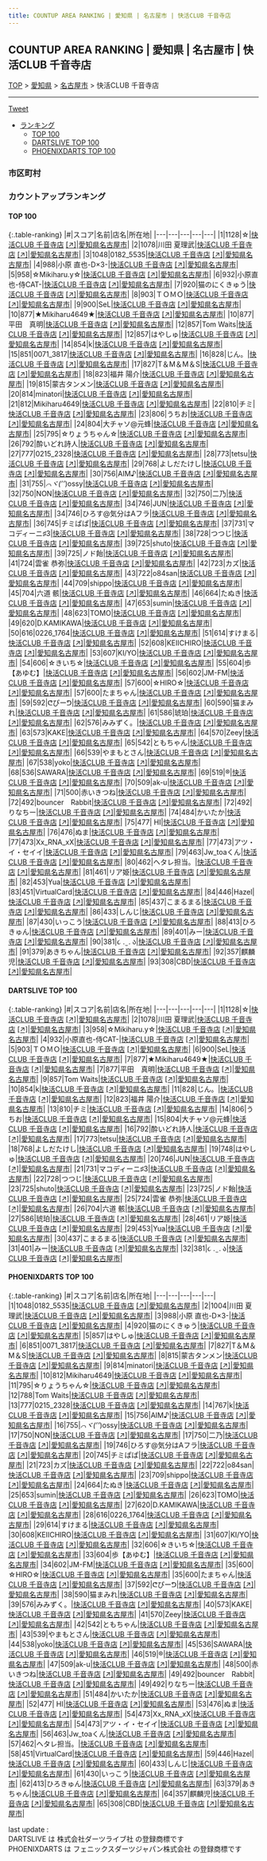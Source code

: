 ```yaml
---
title: COUNTUP AREA RANKING | 愛知県 | 名古屋市 | 快活CLUB 千音寺店
---
```

## COUNTUP AREA RANKING | 愛知県 | 名古屋市 | 快活CLUB 千音寺店

[TOP](/darts/rank/) > [愛知県](/darts/rank/愛知県/) > [名古屋市](/darts/rank/愛知県/名古屋市/) > 快活CLUB 千音寺店

___

<a href="https://twitter.com/share?ref_src=twsrc%5Etfw" data-text="COUNTUP AREA RANKING | 愛知県名古屋市快活CLUB 千音寺店" class="twitter-share-button" data-hashtags="DARTSLIVE,PHOENIXDARTS,darts,ダーツ" data-show-count="false">Tweet</a>

* [ランキング](#カウントアップランキング)
    * [TOP 100](#top-100)
    * [DARTSLIVE TOP 100](#dartslive-top-100)
    * [PHOENIXDARTS TOP 100](#phoenixdarts-top-100)

### 市区町村

<ul>

</ul>

### カウントアップランキング

#### TOP 100



{:.table-ranking}
|#|スコア|名前|店名|所在地|
|---|---|---|---|---|
|1|1128|<span class="rank-name-dl">☆</span>|<a href="/darts/rank/shops/a85e10fd75f3d68a28032249b44395af.html">快活CLUB 千音寺店</a> <a href="https://search.dartslive.com/jp/shop/a85e10fd75f3d68a28032249b44395af">[↗]</a>|<a href="/darts/rank/愛知県/名古屋市">愛知県名古屋市</a>|
|2|1078|<span class="rank-name-dl">川田 夏理武</span>|<a href="/darts/rank/shops/a85e10fd75f3d68a28032249b44395af.html">快活CLUB 千音寺店</a> <a href="https://search.dartslive.com/jp/shop/a85e10fd75f3d68a28032249b44395af">[↗]</a>|<a href="/darts/rank/愛知県/名古屋市">愛知県名古屋市</a>|
|3|1048|<span class="rank-name-pd">0182_5535</span>|<a href="/darts/rank/shops/95231.html">快活CLUB 千音寺店</a> <a href="https://vs.phoenixdarts.com/jp/shop/shopDetailInfo/s_95231?s_seq=95231">[↗]</a>|<a href="/darts/rank/愛知県/名古屋市">愛知県名古屋市</a>|
|4|988|<span class="rank-name-pd">小原 直也-D×3-</span>|<a href="/darts/rank/shops/95231.html">快活CLUB 千音寺店</a> <a href="https://vs.phoenixdarts.com/jp/shop/shopDetailInfo/s_95231?s_seq=95231">[↗]</a>|<a href="/darts/rank/愛知県/名古屋市">愛知県名古屋市</a>|
|5|958|<span class="rank-name-dl">☆Mikiharu.y☆</span>|<a href="/darts/rank/shops/a85e10fd75f3d68a28032249b44395af.html">快活CLUB 千音寺店</a> <a href="https://search.dartslive.com/jp/shop/a85e10fd75f3d68a28032249b44395af">[↗]</a>|<a href="/darts/rank/愛知県/名古屋市">愛知県名古屋市</a>|
|6|932|<span class="rank-name-dl">小原直也-侍CAT-</span>|<a href="/darts/rank/shops/a85e10fd75f3d68a28032249b44395af.html">快活CLUB 千音寺店</a> <a href="https://search.dartslive.com/jp/shop/a85e10fd75f3d68a28032249b44395af">[↗]</a>|<a href="/darts/rank/愛知県/名古屋市">愛知県名古屋市</a>|
|7|920|<span class="rank-name-pd">猫のにくきゅう</span>|<a href="/darts/rank/shops/95231.html">快活CLUB 千音寺店</a> <a href="https://vs.phoenixdarts.com/jp/shop/shopDetailInfo/s_95231?s_seq=95231">[↗]</a>|<a href="/darts/rank/愛知県/名古屋市">愛知県名古屋市</a>|
|8|903|<span class="rank-name-dl">ＴＯＭＯ</span>|<a href="/darts/rank/shops/a85e10fd75f3d68a28032249b44395af.html">快活CLUB 千音寺店</a> <a href="https://search.dartslive.com/jp/shop/a85e10fd75f3d68a28032249b44395af">[↗]</a>|<a href="/darts/rank/愛知県/名古屋市">愛知県名古屋市</a>|
|9|900|<span class="rank-name-dl">SeL</span>|<a href="/darts/rank/shops/a85e10fd75f3d68a28032249b44395af.html">快活CLUB 千音寺店</a> <a href="https://search.dartslive.com/jp/shop/a85e10fd75f3d68a28032249b44395af">[↗]</a>|<a href="/darts/rank/愛知県/名古屋市">愛知県名古屋市</a>|
|10|877|<span class="rank-name-dl">★Mikiharu4649★</span>|<a href="/darts/rank/shops/a85e10fd75f3d68a28032249b44395af.html">快活CLUB 千音寺店</a> <a href="https://search.dartslive.com/jp/shop/a85e10fd75f3d68a28032249b44395af">[↗]</a>|<a href="/darts/rank/愛知県/名古屋市">愛知県名古屋市</a>|
|10|877|<span class="rank-name-dl">平田　真明</span>|<a href="/darts/rank/shops/a85e10fd75f3d68a28032249b44395af.html">快活CLUB 千音寺店</a> <a href="https://search.dartslive.com/jp/shop/a85e10fd75f3d68a28032249b44395af">[↗]</a>|<a href="/darts/rank/愛知県/名古屋市">愛知県名古屋市</a>|
|12|857|<span class="rank-name-dl">Tom Waits</span>|<a href="/darts/rank/shops/a85e10fd75f3d68a28032249b44395af.html">快活CLUB 千音寺店</a> <a href="https://search.dartslive.com/jp/shop/a85e10fd75f3d68a28032249b44395af">[↗]</a>|<a href="/darts/rank/愛知県/名古屋市">愛知県名古屋市</a>|
|12|857|<span class="rank-name-pd">はやしゅ</span>|<a href="/darts/rank/shops/95231.html">快活CLUB 千音寺店</a> <a href="https://vs.phoenixdarts.com/jp/shop/shopDetailInfo/s_95231?s_seq=95231">[↗]</a>|<a href="/darts/rank/愛知県/名古屋市">愛知県名古屋市</a>|
|14|854|<span class="rank-name-dl">k</span>|<a href="/darts/rank/shops/a85e10fd75f3d68a28032249b44395af.html">快活CLUB 千音寺店</a> <a href="https://search.dartslive.com/jp/shop/a85e10fd75f3d68a28032249b44395af">[↗]</a>|<a href="/darts/rank/愛知県/名古屋市">愛知県名古屋市</a>|
|15|851|<span class="rank-name-pd">0071_3817</span>|<a href="/darts/rank/shops/95231.html">快活CLUB 千音寺店</a> <a href="https://vs.phoenixdarts.com/jp/shop/shopDetailInfo/s_95231?s_seq=95231">[↗]</a>|<a href="/darts/rank/愛知県/名古屋市">愛知県名古屋市</a>|
|16|828|<span class="rank-name-dl">じん。</span>|<a href="/darts/rank/shops/a85e10fd75f3d68a28032249b44395af.html">快活CLUB 千音寺店</a> <a href="https://search.dartslive.com/jp/shop/a85e10fd75f3d68a28032249b44395af">[↗]</a>|<a href="/darts/rank/愛知県/名古屋市">愛知県名古屋市</a>|
|17|827|<span class="rank-name-pd">T＆M＆M＆S</span>|<a href="/darts/rank/shops/95231.html">快活CLUB 千音寺店</a> <a href="https://vs.phoenixdarts.com/jp/shop/shopDetailInfo/s_95231?s_seq=95231">[↗]</a>|<a href="/darts/rank/愛知県/名古屋市">愛知県名古屋市</a>|
|18|823|<span class="rank-name-dl">福井 陽介</span>|<a href="/darts/rank/shops/a85e10fd75f3d68a28032249b44395af.html">快活CLUB 千音寺店</a> <a href="https://search.dartslive.com/jp/shop/a85e10fd75f3d68a28032249b44395af">[↗]</a>|<a href="/darts/rank/愛知県/名古屋市">愛知県名古屋市</a>|
|19|815|<span class="rank-name-pd">蒙古タンメン</span>|<a href="/darts/rank/shops/95231.html">快活CLUB 千音寺店</a> <a href="https://vs.phoenixdarts.com/jp/shop/shopDetailInfo/s_95231?s_seq=95231">[↗]</a>|<a href="/darts/rank/愛知県/名古屋市">愛知県名古屋市</a>|
|20|814|<span class="rank-name-pd">minatori</span>|<a href="/darts/rank/shops/95231.html">快活CLUB 千音寺店</a> <a href="https://vs.phoenixdarts.com/jp/shop/shopDetailInfo/s_95231?s_seq=95231">[↗]</a>|<a href="/darts/rank/愛知県/名古屋市">愛知県名古屋市</a>|
|21|812|<span class="rank-name-pd">Mikiharu4649</span>|<a href="/darts/rank/shops/95231.html">快活CLUB 千音寺店</a> <a href="https://vs.phoenixdarts.com/jp/shop/shopDetailInfo/s_95231?s_seq=95231">[↗]</a>|<a href="/darts/rank/愛知県/名古屋市">愛知県名古屋市</a>|
|22|810|<span class="rank-name-dl">チミ</span>|<a href="/darts/rank/shops/a85e10fd75f3d68a28032249b44395af.html">快活CLUB 千音寺店</a> <a href="https://search.dartslive.com/jp/shop/a85e10fd75f3d68a28032249b44395af">[↗]</a>|<a href="/darts/rank/愛知県/名古屋市">愛知県名古屋市</a>|
|23|806|<span class="rank-name-dl">うちお</span>|<a href="/darts/rank/shops/a85e10fd75f3d68a28032249b44395af.html">快活CLUB 千音寺店</a> <a href="https://search.dartslive.com/jp/shop/a85e10fd75f3d68a28032249b44395af">[↗]</a>|<a href="/darts/rank/愛知県/名古屋市">愛知県名古屋市</a>|
|24|804|<span class="rank-name-dl">大チャソ@元蜂</span>|<a href="/darts/rank/shops/a85e10fd75f3d68a28032249b44395af.html">快活CLUB 千音寺店</a> <a href="https://search.dartslive.com/jp/shop/a85e10fd75f3d68a28032249b44395af">[↗]</a>|<a href="/darts/rank/愛知県/名古屋市">愛知県名古屋市</a>|
|25|795|<span class="rank-name-pd">☆りょうちゃん☆</span>|<a href="/darts/rank/shops/95231.html">快活CLUB 千音寺店</a> <a href="https://vs.phoenixdarts.com/jp/shop/shopDetailInfo/s_95231?s_seq=95231">[↗]</a>|<a href="/darts/rank/愛知県/名古屋市">愛知県名古屋市</a>|
|26|792|<span class="rank-name-dl">酔いどれ詩人</span>|<a href="/darts/rank/shops/a85e10fd75f3d68a28032249b44395af.html">快活CLUB 千音寺店</a> <a href="https://search.dartslive.com/jp/shop/a85e10fd75f3d68a28032249b44395af">[↗]</a>|<a href="/darts/rank/愛知県/名古屋市">愛知県名古屋市</a>|
|27|777|<span class="rank-name-pd">0215_2328</span>|<a href="/darts/rank/shops/95231.html">快活CLUB 千音寺店</a> <a href="https://vs.phoenixdarts.com/jp/shop/shopDetailInfo/s_95231?s_seq=95231">[↗]</a>|<a href="/darts/rank/愛知県/名古屋市">愛知県名古屋市</a>|
|28|773|<span class="rank-name-dl">tetsu</span>|<a href="/darts/rank/shops/a85e10fd75f3d68a28032249b44395af.html">快活CLUB 千音寺店</a> <a href="https://search.dartslive.com/jp/shop/a85e10fd75f3d68a28032249b44395af">[↗]</a>|<a href="/darts/rank/愛知県/名古屋市">愛知県名古屋市</a>|
|29|768|<span class="rank-name-dl">よしだたけし</span>|<a href="/darts/rank/shops/a85e10fd75f3d68a28032249b44395af.html">快活CLUB 千音寺店</a> <a href="https://search.dartslive.com/jp/shop/a85e10fd75f3d68a28032249b44395af">[↗]</a>|<a href="/darts/rank/愛知県/名古屋市">愛知県名古屋市</a>|
|30|756|<span class="rank-name-pd">AIM♪</span>|<a href="/darts/rank/shops/95231.html">快活CLUB 千音寺店</a> <a href="https://vs.phoenixdarts.com/jp/shop/shopDetailInfo/s_95231?s_seq=95231">[↗]</a>|<a href="/darts/rank/愛知県/名古屋市">愛知県名古屋市</a>|
|31|755|<span class="rank-name-pd">*⌒ヾ(’’*)ossy</span>|<a href="/darts/rank/shops/95231.html">快活CLUB 千音寺店</a> <a href="https://vs.phoenixdarts.com/jp/shop/shopDetailInfo/s_95231?s_seq=95231">[↗]</a>|<a href="/darts/rank/愛知県/名古屋市">愛知県名古屋市</a>|
|32|750|<span class="rank-name-pd">NON</span>|<a href="/darts/rank/shops/95231.html">快活CLUB 千音寺店</a> <a href="https://vs.phoenixdarts.com/jp/shop/shopDetailInfo/s_95231?s_seq=95231">[↗]</a>|<a href="/darts/rank/愛知県/名古屋市">愛知県名古屋市</a>|
|32|750|<span class="rank-name-pd">二乃</span>|<a href="/darts/rank/shops/95231.html">快活CLUB 千音寺店</a> <a href="https://vs.phoenixdarts.com/jp/shop/shopDetailInfo/s_95231?s_seq=95231">[↗]</a>|<a href="/darts/rank/愛知県/名古屋市">愛知県名古屋市</a>|
|34|746|<span class="rank-name-dl">JUN</span>|<a href="/darts/rank/shops/a85e10fd75f3d68a28032249b44395af.html">快活CLUB 千音寺店</a> <a href="https://search.dartslive.com/jp/shop/a85e10fd75f3d68a28032249b44395af">[↗]</a>|<a href="/darts/rank/愛知県/名古屋市">愛知県名古屋市</a>|
|34|746|<span class="rank-name-pd">ひろす@気分はAフラ</span>|<a href="/darts/rank/shops/95231.html">快活CLUB 千音寺店</a> <a href="https://vs.phoenixdarts.com/jp/shop/shopDetailInfo/s_95231?s_seq=95231">[↗]</a>|<a href="/darts/rank/愛知県/名古屋市">愛知県名古屋市</a>|
|36|745|<span class="rank-name-pd">チミぱぱ</span>|<a href="/darts/rank/shops/95231.html">快活CLUB 千音寺店</a> <a href="https://vs.phoenixdarts.com/jp/shop/shopDetailInfo/s_95231?s_seq=95231">[↗]</a>|<a href="/darts/rank/愛知県/名古屋市">愛知県名古屋市</a>|
|37|731|<span class="rank-name-dl">マコディーニ♯3</span>|<a href="/darts/rank/shops/a85e10fd75f3d68a28032249b44395af.html">快活CLUB 千音寺店</a> <a href="https://search.dartslive.com/jp/shop/a85e10fd75f3d68a28032249b44395af">[↗]</a>|<a href="/darts/rank/愛知県/名古屋市">愛知県名古屋市</a>|
|38|728|<span class="rank-name-dl">つつじ</span>|<a href="/darts/rank/shops/a85e10fd75f3d68a28032249b44395af.html">快活CLUB 千音寺店</a> <a href="https://search.dartslive.com/jp/shop/a85e10fd75f3d68a28032249b44395af">[↗]</a>|<a href="/darts/rank/愛知県/名古屋市">愛知県名古屋市</a>|
|39|725|<span class="rank-name-dl">shuto</span>|<a href="/darts/rank/shops/a85e10fd75f3d68a28032249b44395af.html">快活CLUB 千音寺店</a> <a href="https://search.dartslive.com/jp/shop/a85e10fd75f3d68a28032249b44395af">[↗]</a>|<a href="/darts/rank/愛知県/名古屋市">愛知県名古屋市</a>|
|39|725|<span class="rank-name-dl">ノド飴</span>|<a href="/darts/rank/shops/a85e10fd75f3d68a28032249b44395af.html">快活CLUB 千音寺店</a> <a href="https://search.dartslive.com/jp/shop/a85e10fd75f3d68a28032249b44395af">[↗]</a>|<a href="/darts/rank/愛知県/名古屋市">愛知県名古屋市</a>|
|41|724|<span class="rank-name-dl">雲雀 恭弥</span>|<a href="/darts/rank/shops/a85e10fd75f3d68a28032249b44395af.html">快活CLUB 千音寺店</a> <a href="https://search.dartslive.com/jp/shop/a85e10fd75f3d68a28032249b44395af">[↗]</a>|<a href="/darts/rank/愛知県/名古屋市">愛知県名古屋市</a>|
|42|723|<span class="rank-name-pd">カズ</span>|<a href="/darts/rank/shops/95231.html">快活CLUB 千音寺店</a> <a href="https://vs.phoenixdarts.com/jp/shop/shopDetailInfo/s_95231?s_seq=95231">[↗]</a>|<a href="/darts/rank/愛知県/名古屋市">愛知県名古屋市</a>|
|43|722|<span class="rank-name-pd">o84san</span>|<a href="/darts/rank/shops/95231.html">快活CLUB 千音寺店</a> <a href="https://vs.phoenixdarts.com/jp/shop/shopDetailInfo/s_95231?s_seq=95231">[↗]</a>|<a href="/darts/rank/愛知県/名古屋市">愛知県名古屋市</a>|
|44|709|<span class="rank-name-pd">shippo</span>|<a href="/darts/rank/shops/95231.html">快活CLUB 千音寺店</a> <a href="https://vs.phoenixdarts.com/jp/shop/shopDetailInfo/s_95231?s_seq=95231">[↗]</a>|<a href="/darts/rank/愛知県/名古屋市">愛知県名古屋市</a>|
|45|704|<span class="rank-name-dl">六道 骸</span>|<a href="/darts/rank/shops/a85e10fd75f3d68a28032249b44395af.html">快活CLUB 千音寺店</a> <a href="https://search.dartslive.com/jp/shop/a85e10fd75f3d68a28032249b44395af">[↗]</a>|<a href="/darts/rank/愛知県/名古屋市">愛知県名古屋市</a>|
|46|664|<span class="rank-name-pd">たぬき</span>|<a href="/darts/rank/shops/95231.html">快活CLUB 千音寺店</a> <a href="https://vs.phoenixdarts.com/jp/shop/shopDetailInfo/s_95231?s_seq=95231">[↗]</a>|<a href="/darts/rank/愛知県/名古屋市">愛知県名古屋市</a>|
|47|653|<span class="rank-name-pd">sumin</span>|<a href="/darts/rank/shops/95231.html">快活CLUB 千音寺店</a> <a href="https://vs.phoenixdarts.com/jp/shop/shopDetailInfo/s_95231?s_seq=95231">[↗]</a>|<a href="/darts/rank/愛知県/名古屋市">愛知県名古屋市</a>|
|48|623|<span class="rank-name-pd">TOMO</span>|<a href="/darts/rank/shops/95231.html">快活CLUB 千音寺店</a> <a href="https://vs.phoenixdarts.com/jp/shop/shopDetailInfo/s_95231?s_seq=95231">[↗]</a>|<a href="/darts/rank/愛知県/名古屋市">愛知県名古屋市</a>|
|49|620|<span class="rank-name-pd">D.KAMIKAWA</span>|<a href="/darts/rank/shops/95231.html">快活CLUB 千音寺店</a> <a href="https://vs.phoenixdarts.com/jp/shop/shopDetailInfo/s_95231?s_seq=95231">[↗]</a>|<a href="/darts/rank/愛知県/名古屋市">愛知県名古屋市</a>|
|50|616|<span class="rank-name-pd">0226_1764</span>|<a href="/darts/rank/shops/95231.html">快活CLUB 千音寺店</a> <a href="https://vs.phoenixdarts.com/jp/shop/shopDetailInfo/s_95231?s_seq=95231">[↗]</a>|<a href="/darts/rank/愛知県/名古屋市">愛知県名古屋市</a>|
|51|614|<span class="rank-name-pd">すけまる</span>|<a href="/darts/rank/shops/95231.html">快活CLUB 千音寺店</a> <a href="https://vs.phoenixdarts.com/jp/shop/shopDetailInfo/s_95231?s_seq=95231">[↗]</a>|<a href="/darts/rank/愛知県/名古屋市">愛知県名古屋市</a>|
|52|608|<span class="rank-name-pd">KEIICHIRO</span>|<a href="/darts/rank/shops/95231.html">快活CLUB 千音寺店</a> <a href="https://vs.phoenixdarts.com/jp/shop/shopDetailInfo/s_95231?s_seq=95231">[↗]</a>|<a href="/darts/rank/愛知県/名古屋市">愛知県名古屋市</a>|
|53|607|<span class="rank-name-pd">KI/YO</span>|<a href="/darts/rank/shops/95231.html">快活CLUB 千音寺店</a> <a href="https://vs.phoenixdarts.com/jp/shop/shopDetailInfo/s_95231?s_seq=95231">[↗]</a>|<a href="/darts/rank/愛知県/名古屋市">愛知県名古屋市</a>|
|54|606|<span class="rank-name-pd">☆きいち☆</span>|<a href="/darts/rank/shops/95231.html">快活CLUB 千音寺店</a> <a href="https://vs.phoenixdarts.com/jp/shop/shopDetailInfo/s_95231?s_seq=95231">[↗]</a>|<a href="/darts/rank/愛知県/名古屋市">愛知県名古屋市</a>|
|55|604|<span class="rank-name-pd">歩【あゆむ】</span>|<a href="/darts/rank/shops/95231.html">快活CLUB 千音寺店</a> <a href="https://vs.phoenixdarts.com/jp/shop/shopDetailInfo/s_95231?s_seq=95231">[↗]</a>|<a href="/darts/rank/愛知県/名古屋市">愛知県名古屋市</a>|
|56|602|<span class="rank-name-pd">JM-FM</span>|<a href="/darts/rank/shops/95231.html">快活CLUB 千音寺店</a> <a href="https://vs.phoenixdarts.com/jp/shop/shopDetailInfo/s_95231?s_seq=95231">[↗]</a>|<a href="/darts/rank/愛知県/名古屋市">愛知県名古屋市</a>|
|57|600|<span class="rank-name-pd">☆HIRO☆</span>|<a href="/darts/rank/shops/95231.html">快活CLUB 千音寺店</a> <a href="https://vs.phoenixdarts.com/jp/shop/shopDetailInfo/s_95231?s_seq=95231">[↗]</a>|<a href="/darts/rank/愛知県/名古屋市">愛知県名古屋市</a>|
|57|600|<span class="rank-name-pd">たまちゃん</span>|<a href="/darts/rank/shops/95231.html">快活CLUB 千音寺店</a> <a href="https://vs.phoenixdarts.com/jp/shop/shopDetailInfo/s_95231?s_seq=95231">[↗]</a>|<a href="/darts/rank/愛知県/名古屋市">愛知県名古屋市</a>|
|59|592|<span class="rank-name-pd">ᕦぴーᕤ</span>|<a href="/darts/rank/shops/95231.html">快活CLUB 千音寺店</a> <a href="https://vs.phoenixdarts.com/jp/shop/shopDetailInfo/s_95231?s_seq=95231">[↗]</a>|<a href="/darts/rank/愛知県/名古屋市">愛知県名古屋市</a>|
|60|590|<span class="rank-name-pd">猫まみれ</span>|<a href="/darts/rank/shops/95231.html">快活CLUB 千音寺店</a> <a href="https://vs.phoenixdarts.com/jp/shop/shopDetailInfo/s_95231?s_seq=95231">[↗]</a>|<a href="/darts/rank/愛知県/名古屋市">愛知県名古屋市</a>|
|61|586|<span class="rank-name-dl">琥珀</span>|<a href="/darts/rank/shops/a85e10fd75f3d68a28032249b44395af.html">快活CLUB 千音寺店</a> <a href="https://search.dartslive.com/jp/shop/a85e10fd75f3d68a28032249b44395af">[↗]</a>|<a href="/darts/rank/愛知県/名古屋市">愛知県名古屋市</a>|
|62|576|<span class="rank-name-pd">みみずく。</span>|<a href="/darts/rank/shops/95231.html">快活CLUB 千音寺店</a> <a href="https://vs.phoenixdarts.com/jp/shop/shopDetailInfo/s_95231?s_seq=95231">[↗]</a>|<a href="/darts/rank/愛知県/名古屋市">愛知県名古屋市</a>|
|63|573|<span class="rank-name-pd">KAKE</span>|<a href="/darts/rank/shops/95231.html">快活CLUB 千音寺店</a> <a href="https://vs.phoenixdarts.com/jp/shop/shopDetailInfo/s_95231?s_seq=95231">[↗]</a>|<a href="/darts/rank/愛知県/名古屋市">愛知県名古屋市</a>|
|64|570|<span class="rank-name-pd">Zeey</span>|<a href="/darts/rank/shops/95231.html">快活CLUB 千音寺店</a> <a href="https://vs.phoenixdarts.com/jp/shop/shopDetailInfo/s_95231?s_seq=95231">[↗]</a>|<a href="/darts/rank/愛知県/名古屋市">愛知県名古屋市</a>|
|65|542|<span class="rank-name-pd">ともちゃん</span>|<a href="/darts/rank/shops/95231.html">快活CLUB 千音寺店</a> <a href="https://vs.phoenixdarts.com/jp/shop/shopDetailInfo/s_95231?s_seq=95231">[↗]</a>|<a href="/darts/rank/愛知県/名古屋市">愛知県名古屋市</a>|
|66|539|<span class="rank-name-pd">やまもとさん</span>|<a href="/darts/rank/shops/95231.html">快活CLUB 千音寺店</a> <a href="https://vs.phoenixdarts.com/jp/shop/shopDetailInfo/s_95231?s_seq=95231">[↗]</a>|<a href="/darts/rank/愛知県/名古屋市">愛知県名古屋市</a>|
|67|538|<span class="rank-name-pd">yoko</span>|<a href="/darts/rank/shops/95231.html">快活CLUB 千音寺店</a> <a href="https://vs.phoenixdarts.com/jp/shop/shopDetailInfo/s_95231?s_seq=95231">[↗]</a>|<a href="/darts/rank/愛知県/名古屋市">愛知県名古屋市</a>|
|68|536|<span class="rank-name-pd">SAWARA</span>|<a href="/darts/rank/shops/95231.html">快活CLUB 千音寺店</a> <a href="https://vs.phoenixdarts.com/jp/shop/shopDetailInfo/s_95231?s_seq=95231">[↗]</a>|<a href="/darts/rank/愛知県/名古屋市">愛知県名古屋市</a>|
|69|519|<span class="rank-name-pd">®️</span>|<a href="/darts/rank/shops/95231.html">快活CLUB 千音寺店</a> <a href="https://vs.phoenixdarts.com/jp/shop/shopDetailInfo/s_95231?s_seq=95231">[↗]</a>|<a href="/darts/rank/愛知県/名古屋市">愛知県名古屋市</a>|
|70|509|<span class="rank-name-pd">ak-u</span>|<a href="/darts/rank/shops/95231.html">快活CLUB 千音寺店</a> <a href="https://vs.phoenixdarts.com/jp/shop/shopDetailInfo/s_95231?s_seq=95231">[↗]</a>|<a href="/darts/rank/愛知県/名古屋市">愛知県名古屋市</a>|
|71|500|<span class="rank-name-pd">赤いきつね</span>|<a href="/darts/rank/shops/95231.html">快活CLUB 千音寺店</a> <a href="https://vs.phoenixdarts.com/jp/shop/shopDetailInfo/s_95231?s_seq=95231">[↗]</a>|<a href="/darts/rank/愛知県/名古屋市">愛知県名古屋市</a>|
|72|492|<span class="rank-name-pd">bouncer　Rabbit</span>|<a href="/darts/rank/shops/95231.html">快活CLUB 千音寺店</a> <a href="https://vs.phoenixdarts.com/jp/shop/shopDetailInfo/s_95231?s_seq=95231">[↗]</a>|<a href="/darts/rank/愛知県/名古屋市">愛知県名古屋市</a>|
|72|492|<span class="rank-name-pd">りなちー</span>|<a href="/darts/rank/shops/95231.html">快活CLUB 千音寺店</a> <a href="https://vs.phoenixdarts.com/jp/shop/shopDetailInfo/s_95231?s_seq=95231">[↗]</a>|<a href="/darts/rank/愛知県/名古屋市">愛知県名古屋市</a>|
|74|484|<span class="rank-name-pd">かいたか</span>|<a href="/darts/rank/shops/95231.html">快活CLUB 千音寺店</a> <a href="https://vs.phoenixdarts.com/jp/shop/shopDetailInfo/s_95231?s_seq=95231">[↗]</a>|<a href="/darts/rank/愛知県/名古屋市">愛知県名古屋市</a>|
|75|477|<span class="rank-name-pd">  HI</span>|<a href="/darts/rank/shops/95231.html">快活CLUB 千音寺店</a> <a href="https://vs.phoenixdarts.com/jp/shop/shopDetailInfo/s_95231?s_seq=95231">[↗]</a>|<a href="/darts/rank/愛知県/名古屋市">愛知県名古屋市</a>|
|76|476|<span class="rank-name-pd">ぬま</span>|<a href="/darts/rank/shops/95231.html">快活CLUB 千音寺店</a> <a href="https://vs.phoenixdarts.com/jp/shop/shopDetailInfo/s_95231?s_seq=95231">[↗]</a>|<a href="/darts/rank/愛知県/名古屋市">愛知県名古屋市</a>|
|77|473|<span class="rank-name-pd">Xx_RNA_xX</span>|<a href="/darts/rank/shops/95231.html">快活CLUB 千音寺店</a> <a href="https://vs.phoenixdarts.com/jp/shop/shopDetailInfo/s_95231?s_seq=95231">[↗]</a>|<a href="/darts/rank/愛知県/名古屋市">愛知県名古屋市</a>|
|77|473|<span class="rank-name-pd">アツ・イ・セイイ</span>|<a href="/darts/rank/shops/95231.html">快活CLUB 千音寺店</a> <a href="https://vs.phoenixdarts.com/jp/shop/shopDetailInfo/s_95231?s_seq=95231">[↗]</a>|<a href="/darts/rank/愛知県/名古屋市">愛知県名古屋市</a>|
|79|463|<span class="rank-name-pd">Jw_toaくん</span>|<a href="/darts/rank/shops/95231.html">快活CLUB 千音寺店</a> <a href="https://vs.phoenixdarts.com/jp/shop/shopDetailInfo/s_95231?s_seq=95231">[↗]</a>|<a href="/darts/rank/愛知県/名古屋市">愛知県名古屋市</a>|
|80|462|<span class="rank-name-pd">ヘタレ担当。</span>|<a href="/darts/rank/shops/95231.html">快活CLUB 千音寺店</a> <a href="https://vs.phoenixdarts.com/jp/shop/shopDetailInfo/s_95231?s_seq=95231">[↗]</a>|<a href="/darts/rank/愛知県/名古屋市">愛知県名古屋市</a>|
|81|461|<span class="rank-name-dl">リア姫</span>|<a href="/darts/rank/shops/a85e10fd75f3d68a28032249b44395af.html">快活CLUB 千音寺店</a> <a href="https://search.dartslive.com/jp/shop/a85e10fd75f3d68a28032249b44395af">[↗]</a>|<a href="/darts/rank/愛知県/名古屋市">愛知県名古屋市</a>|
|82|453|<span class="rank-name-dl">Yua</span>|<a href="/darts/rank/shops/a85e10fd75f3d68a28032249b44395af.html">快活CLUB 千音寺店</a> <a href="https://search.dartslive.com/jp/shop/a85e10fd75f3d68a28032249b44395af">[↗]</a>|<a href="/darts/rank/愛知県/名古屋市">愛知県名古屋市</a>|
|83|451|<span class="rank-name-pd">VirtualCard</span>|<a href="/darts/rank/shops/95231.html">快活CLUB 千音寺店</a> <a href="https://vs.phoenixdarts.com/jp/shop/shopDetailInfo/s_95231?s_seq=95231">[↗]</a>|<a href="/darts/rank/愛知県/名古屋市">愛知県名古屋市</a>|
|84|446|<span class="rank-name-pd">Hazel</span>|<a href="/darts/rank/shops/95231.html">快活CLUB 千音寺店</a> <a href="https://vs.phoenixdarts.com/jp/shop/shopDetailInfo/s_95231?s_seq=95231">[↗]</a>|<a href="/darts/rank/愛知県/名古屋市">愛知県名古屋市</a>|
|85|437|<span class="rank-name-dl">こまるまる</span>|<a href="/darts/rank/shops/a85e10fd75f3d68a28032249b44395af.html">快活CLUB 千音寺店</a> <a href="https://search.dartslive.com/jp/shop/a85e10fd75f3d68a28032249b44395af">[↗]</a>|<a href="/darts/rank/愛知県/名古屋市">愛知県名古屋市</a>|
|86|433|<span class="rank-name-pd">しんじ</span>|<a href="/darts/rank/shops/95231.html">快活CLUB 千音寺店</a> <a href="https://vs.phoenixdarts.com/jp/shop/shopDetailInfo/s_95231?s_seq=95231">[↗]</a>|<a href="/darts/rank/愛知県/名古屋市">愛知県名古屋市</a>|
|87|430|<span class="rank-name-pd">いっこう</span>|<a href="/darts/rank/shops/95231.html">快活CLUB 千音寺店</a> <a href="https://vs.phoenixdarts.com/jp/shop/shopDetailInfo/s_95231?s_seq=95231">[↗]</a>|<a href="/darts/rank/愛知県/名古屋市">愛知県名古屋市</a>|
|88|413|<span class="rank-name-pd">ひろきゅん</span>|<a href="/darts/rank/shops/95231.html">快活CLUB 千音寺店</a> <a href="https://vs.phoenixdarts.com/jp/shop/shopDetailInfo/s_95231?s_seq=95231">[↗]</a>|<a href="/darts/rank/愛知県/名古屋市">愛知県名古屋市</a>|
|89|401|<span class="rank-name-dl">みー</span>|<a href="/darts/rank/shops/a85e10fd75f3d68a28032249b44395af.html">快活CLUB 千音寺店</a> <a href="https://search.dartslive.com/jp/shop/a85e10fd75f3d68a28032249b44395af">[↗]</a>|<a href="/darts/rank/愛知県/名古屋市">愛知県名古屋市</a>|
|90|381|<span class="rank-name-dl">૮ . ̫ . ა</span>|<a href="/darts/rank/shops/a85e10fd75f3d68a28032249b44395af.html">快活CLUB 千音寺店</a> <a href="https://search.dartslive.com/jp/shop/a85e10fd75f3d68a28032249b44395af">[↗]</a>|<a href="/darts/rank/愛知県/名古屋市">愛知県名古屋市</a>|
|91|379|<span class="rank-name-pd">あきちゃん</span>|<a href="/darts/rank/shops/95231.html">快活CLUB 千音寺店</a> <a href="https://vs.phoenixdarts.com/jp/shop/shopDetailInfo/s_95231?s_seq=95231">[↗]</a>|<a href="/darts/rank/愛知県/名古屋市">愛知県名古屋市</a>|
|92|357|<span class="rank-name-pd">麒麟児</span>|<a href="/darts/rank/shops/95231.html">快活CLUB 千音寺店</a> <a href="https://vs.phoenixdarts.com/jp/shop/shopDetailInfo/s_95231?s_seq=95231">[↗]</a>|<a href="/darts/rank/愛知県/名古屋市">愛知県名古屋市</a>|
|93|308|<span class="rank-name-pd">CBD</span>|<a href="/darts/rank/shops/95231.html">快活CLUB 千音寺店</a> <a href="https://vs.phoenixdarts.com/jp/shop/shopDetailInfo/s_95231?s_seq=95231">[↗]</a>|<a href="/darts/rank/愛知県/名古屋市">愛知県名古屋市</a>|


#### DARTSLIVE TOP 100



{:.table-ranking}
|#|スコア|名前|店名|所在地|
|---|---|---|---|---|
|1|1128|<span class="rank-name-dl">☆</span>|<a href="/darts/rank/shops/a85e10fd75f3d68a28032249b44395af.html">快活CLUB 千音寺店</a> <a href="https://search.dartslive.com/jp/shop/a85e10fd75f3d68a28032249b44395af">[↗]</a>|<a href="/darts/rank/愛知県/名古屋市">愛知県名古屋市</a>|
|2|1078|<span class="rank-name-dl">川田 夏理武</span>|<a href="/darts/rank/shops/a85e10fd75f3d68a28032249b44395af.html">快活CLUB 千音寺店</a> <a href="https://search.dartslive.com/jp/shop/a85e10fd75f3d68a28032249b44395af">[↗]</a>|<a href="/darts/rank/愛知県/名古屋市">愛知県名古屋市</a>|
|3|958|<span class="rank-name-dl">☆Mikiharu.y☆</span>|<a href="/darts/rank/shops/a85e10fd75f3d68a28032249b44395af.html">快活CLUB 千音寺店</a> <a href="https://search.dartslive.com/jp/shop/a85e10fd75f3d68a28032249b44395af">[↗]</a>|<a href="/darts/rank/愛知県/名古屋市">愛知県名古屋市</a>|
|4|932|<span class="rank-name-dl">小原直也-侍CAT-</span>|<a href="/darts/rank/shops/a85e10fd75f3d68a28032249b44395af.html">快活CLUB 千音寺店</a> <a href="https://search.dartslive.com/jp/shop/a85e10fd75f3d68a28032249b44395af">[↗]</a>|<a href="/darts/rank/愛知県/名古屋市">愛知県名古屋市</a>|
|5|903|<span class="rank-name-dl">ＴＯＭＯ</span>|<a href="/darts/rank/shops/a85e10fd75f3d68a28032249b44395af.html">快活CLUB 千音寺店</a> <a href="https://search.dartslive.com/jp/shop/a85e10fd75f3d68a28032249b44395af">[↗]</a>|<a href="/darts/rank/愛知県/名古屋市">愛知県名古屋市</a>|
|6|900|<span class="rank-name-dl">SeL</span>|<a href="/darts/rank/shops/a85e10fd75f3d68a28032249b44395af.html">快活CLUB 千音寺店</a> <a href="https://search.dartslive.com/jp/shop/a85e10fd75f3d68a28032249b44395af">[↗]</a>|<a href="/darts/rank/愛知県/名古屋市">愛知県名古屋市</a>|
|7|877|<span class="rank-name-dl">★Mikiharu4649★</span>|<a href="/darts/rank/shops/a85e10fd75f3d68a28032249b44395af.html">快活CLUB 千音寺店</a> <a href="https://search.dartslive.com/jp/shop/a85e10fd75f3d68a28032249b44395af">[↗]</a>|<a href="/darts/rank/愛知県/名古屋市">愛知県名古屋市</a>|
|7|877|<span class="rank-name-dl">平田　真明</span>|<a href="/darts/rank/shops/a85e10fd75f3d68a28032249b44395af.html">快活CLUB 千音寺店</a> <a href="https://search.dartslive.com/jp/shop/a85e10fd75f3d68a28032249b44395af">[↗]</a>|<a href="/darts/rank/愛知県/名古屋市">愛知県名古屋市</a>|
|9|857|<span class="rank-name-dl">Tom Waits</span>|<a href="/darts/rank/shops/a85e10fd75f3d68a28032249b44395af.html">快活CLUB 千音寺店</a> <a href="https://search.dartslive.com/jp/shop/a85e10fd75f3d68a28032249b44395af">[↗]</a>|<a href="/darts/rank/愛知県/名古屋市">愛知県名古屋市</a>|
|10|854|<span class="rank-name-dl">k</span>|<a href="/darts/rank/shops/a85e10fd75f3d68a28032249b44395af.html">快活CLUB 千音寺店</a> <a href="https://search.dartslive.com/jp/shop/a85e10fd75f3d68a28032249b44395af">[↗]</a>|<a href="/darts/rank/愛知県/名古屋市">愛知県名古屋市</a>|
|11|828|<span class="rank-name-dl">じん。</span>|<a href="/darts/rank/shops/a85e10fd75f3d68a28032249b44395af.html">快活CLUB 千音寺店</a> <a href="https://search.dartslive.com/jp/shop/a85e10fd75f3d68a28032249b44395af">[↗]</a>|<a href="/darts/rank/愛知県/名古屋市">愛知県名古屋市</a>|
|12|823|<span class="rank-name-dl">福井 陽介</span>|<a href="/darts/rank/shops/a85e10fd75f3d68a28032249b44395af.html">快活CLUB 千音寺店</a> <a href="https://search.dartslive.com/jp/shop/a85e10fd75f3d68a28032249b44395af">[↗]</a>|<a href="/darts/rank/愛知県/名古屋市">愛知県名古屋市</a>|
|13|810|<span class="rank-name-dl">チミ</span>|<a href="/darts/rank/shops/a85e10fd75f3d68a28032249b44395af.html">快活CLUB 千音寺店</a> <a href="https://search.dartslive.com/jp/shop/a85e10fd75f3d68a28032249b44395af">[↗]</a>|<a href="/darts/rank/愛知県/名古屋市">愛知県名古屋市</a>|
|14|806|<span class="rank-name-dl">うちお</span>|<a href="/darts/rank/shops/a85e10fd75f3d68a28032249b44395af.html">快活CLUB 千音寺店</a> <a href="https://search.dartslive.com/jp/shop/a85e10fd75f3d68a28032249b44395af">[↗]</a>|<a href="/darts/rank/愛知県/名古屋市">愛知県名古屋市</a>|
|15|804|<span class="rank-name-dl">大チャソ@元蜂</span>|<a href="/darts/rank/shops/a85e10fd75f3d68a28032249b44395af.html">快活CLUB 千音寺店</a> <a href="https://search.dartslive.com/jp/shop/a85e10fd75f3d68a28032249b44395af">[↗]</a>|<a href="/darts/rank/愛知県/名古屋市">愛知県名古屋市</a>|
|16|792|<span class="rank-name-dl">酔いどれ詩人</span>|<a href="/darts/rank/shops/a85e10fd75f3d68a28032249b44395af.html">快活CLUB 千音寺店</a> <a href="https://search.dartslive.com/jp/shop/a85e10fd75f3d68a28032249b44395af">[↗]</a>|<a href="/darts/rank/愛知県/名古屋市">愛知県名古屋市</a>|
|17|773|<span class="rank-name-dl">tetsu</span>|<a href="/darts/rank/shops/a85e10fd75f3d68a28032249b44395af.html">快活CLUB 千音寺店</a> <a href="https://search.dartslive.com/jp/shop/a85e10fd75f3d68a28032249b44395af">[↗]</a>|<a href="/darts/rank/愛知県/名古屋市">愛知県名古屋市</a>|
|18|768|<span class="rank-name-dl">よしだたけし</span>|<a href="/darts/rank/shops/a85e10fd75f3d68a28032249b44395af.html">快活CLUB 千音寺店</a> <a href="https://search.dartslive.com/jp/shop/a85e10fd75f3d68a28032249b44395af">[↗]</a>|<a href="/darts/rank/愛知県/名古屋市">愛知県名古屋市</a>|
|19|748|<span class="rank-name-dl">はやしゅ</span>|<a href="/darts/rank/shops/a85e10fd75f3d68a28032249b44395af.html">快活CLUB 千音寺店</a> <a href="https://search.dartslive.com/jp/shop/a85e10fd75f3d68a28032249b44395af">[↗]</a>|<a href="/darts/rank/愛知県/名古屋市">愛知県名古屋市</a>|
|20|746|<span class="rank-name-dl">JUN</span>|<a href="/darts/rank/shops/a85e10fd75f3d68a28032249b44395af.html">快活CLUB 千音寺店</a> <a href="https://search.dartslive.com/jp/shop/a85e10fd75f3d68a28032249b44395af">[↗]</a>|<a href="/darts/rank/愛知県/名古屋市">愛知県名古屋市</a>|
|21|731|<span class="rank-name-dl">マコディーニ♯3</span>|<a href="/darts/rank/shops/a85e10fd75f3d68a28032249b44395af.html">快活CLUB 千音寺店</a> <a href="https://search.dartslive.com/jp/shop/a85e10fd75f3d68a28032249b44395af">[↗]</a>|<a href="/darts/rank/愛知県/名古屋市">愛知県名古屋市</a>|
|22|728|<span class="rank-name-dl">つつじ</span>|<a href="/darts/rank/shops/a85e10fd75f3d68a28032249b44395af.html">快活CLUB 千音寺店</a> <a href="https://search.dartslive.com/jp/shop/a85e10fd75f3d68a28032249b44395af">[↗]</a>|<a href="/darts/rank/愛知県/名古屋市">愛知県名古屋市</a>|
|23|725|<span class="rank-name-dl">shuto</span>|<a href="/darts/rank/shops/a85e10fd75f3d68a28032249b44395af.html">快活CLUB 千音寺店</a> <a href="https://search.dartslive.com/jp/shop/a85e10fd75f3d68a28032249b44395af">[↗]</a>|<a href="/darts/rank/愛知県/名古屋市">愛知県名古屋市</a>|
|23|725|<span class="rank-name-dl">ノド飴</span>|<a href="/darts/rank/shops/a85e10fd75f3d68a28032249b44395af.html">快活CLUB 千音寺店</a> <a href="https://search.dartslive.com/jp/shop/a85e10fd75f3d68a28032249b44395af">[↗]</a>|<a href="/darts/rank/愛知県/名古屋市">愛知県名古屋市</a>|
|25|724|<span class="rank-name-dl">雲雀 恭弥</span>|<a href="/darts/rank/shops/a85e10fd75f3d68a28032249b44395af.html">快活CLUB 千音寺店</a> <a href="https://search.dartslive.com/jp/shop/a85e10fd75f3d68a28032249b44395af">[↗]</a>|<a href="/darts/rank/愛知県/名古屋市">愛知県名古屋市</a>|
|26|704|<span class="rank-name-dl">六道 骸</span>|<a href="/darts/rank/shops/a85e10fd75f3d68a28032249b44395af.html">快活CLUB 千音寺店</a> <a href="https://search.dartslive.com/jp/shop/a85e10fd75f3d68a28032249b44395af">[↗]</a>|<a href="/darts/rank/愛知県/名古屋市">愛知県名古屋市</a>|
|27|586|<span class="rank-name-dl">琥珀</span>|<a href="/darts/rank/shops/a85e10fd75f3d68a28032249b44395af.html">快活CLUB 千音寺店</a> <a href="https://search.dartslive.com/jp/shop/a85e10fd75f3d68a28032249b44395af">[↗]</a>|<a href="/darts/rank/愛知県/名古屋市">愛知県名古屋市</a>|
|28|461|<span class="rank-name-dl">リア姫</span>|<a href="/darts/rank/shops/a85e10fd75f3d68a28032249b44395af.html">快活CLUB 千音寺店</a> <a href="https://search.dartslive.com/jp/shop/a85e10fd75f3d68a28032249b44395af">[↗]</a>|<a href="/darts/rank/愛知県/名古屋市">愛知県名古屋市</a>|
|29|453|<span class="rank-name-dl">Yua</span>|<a href="/darts/rank/shops/a85e10fd75f3d68a28032249b44395af.html">快活CLUB 千音寺店</a> <a href="https://search.dartslive.com/jp/shop/a85e10fd75f3d68a28032249b44395af">[↗]</a>|<a href="/darts/rank/愛知県/名古屋市">愛知県名古屋市</a>|
|30|437|<span class="rank-name-dl">こまるまる</span>|<a href="/darts/rank/shops/a85e10fd75f3d68a28032249b44395af.html">快活CLUB 千音寺店</a> <a href="https://search.dartslive.com/jp/shop/a85e10fd75f3d68a28032249b44395af">[↗]</a>|<a href="/darts/rank/愛知県/名古屋市">愛知県名古屋市</a>|
|31|401|<span class="rank-name-dl">みー</span>|<a href="/darts/rank/shops/a85e10fd75f3d68a28032249b44395af.html">快活CLUB 千音寺店</a> <a href="https://search.dartslive.com/jp/shop/a85e10fd75f3d68a28032249b44395af">[↗]</a>|<a href="/darts/rank/愛知県/名古屋市">愛知県名古屋市</a>|
|32|381|<span class="rank-name-dl">૮ . ̫ . ა</span>|<a href="/darts/rank/shops/a85e10fd75f3d68a28032249b44395af.html">快活CLUB 千音寺店</a> <a href="https://search.dartslive.com/jp/shop/a85e10fd75f3d68a28032249b44395af">[↗]</a>|<a href="/darts/rank/愛知県/名古屋市">愛知県名古屋市</a>|


#### PHOENIXDARTS TOP 100



{:.table-ranking}
|#|スコア|名前|店名|所在地|
|---|---|---|---|---|
|1|1048|<span class="rank-name-pd">0182_5535</span>|<a href="/darts/rank/shops/95231.html">快活CLUB 千音寺店</a> <a href="https://vs.phoenixdarts.com/jp/shop/shopDetailInfo/s_95231?s_seq=95231">[↗]</a>|<a href="/darts/rank/愛知県/名古屋市">愛知県名古屋市</a>|
|2|1004|<span class="rank-name-pd"><span class="pro-icon-pd"></span>川田 夏理武</span>|<a href="/darts/rank/shops/95231.html">快活CLUB 千音寺店</a> <a href="https://vs.phoenixdarts.com/jp/shop/shopDetailInfo/s_95231?s_seq=95231">[↗]</a>|<a href="/darts/rank/愛知県/名古屋市">愛知県名古屋市</a>|
|3|988|<span class="rank-name-pd">小原 直也-D×3-</span>|<a href="/darts/rank/shops/95231.html">快活CLUB 千音寺店</a> <a href="https://vs.phoenixdarts.com/jp/shop/shopDetailInfo/s_95231?s_seq=95231">[↗]</a>|<a href="/darts/rank/愛知県/名古屋市">愛知県名古屋市</a>|
|4|920|<span class="rank-name-pd">猫のにくきゅう</span>|<a href="/darts/rank/shops/95231.html">快活CLUB 千音寺店</a> <a href="https://vs.phoenixdarts.com/jp/shop/shopDetailInfo/s_95231?s_seq=95231">[↗]</a>|<a href="/darts/rank/愛知県/名古屋市">愛知県名古屋市</a>|
|5|857|<span class="rank-name-pd">はやしゅ</span>|<a href="/darts/rank/shops/95231.html">快活CLUB 千音寺店</a> <a href="https://vs.phoenixdarts.com/jp/shop/shopDetailInfo/s_95231?s_seq=95231">[↗]</a>|<a href="/darts/rank/愛知県/名古屋市">愛知県名古屋市</a>|
|6|851|<span class="rank-name-pd">0071_3817</span>|<a href="/darts/rank/shops/95231.html">快活CLUB 千音寺店</a> <a href="https://vs.phoenixdarts.com/jp/shop/shopDetailInfo/s_95231?s_seq=95231">[↗]</a>|<a href="/darts/rank/愛知県/名古屋市">愛知県名古屋市</a>|
|7|827|<span class="rank-name-pd">T＆M＆M＆S</span>|<a href="/darts/rank/shops/95231.html">快活CLUB 千音寺店</a> <a href="https://vs.phoenixdarts.com/jp/shop/shopDetailInfo/s_95231?s_seq=95231">[↗]</a>|<a href="/darts/rank/愛知県/名古屋市">愛知県名古屋市</a>|
|8|815|<span class="rank-name-pd">蒙古タンメン</span>|<a href="/darts/rank/shops/95231.html">快活CLUB 千音寺店</a> <a href="https://vs.phoenixdarts.com/jp/shop/shopDetailInfo/s_95231?s_seq=95231">[↗]</a>|<a href="/darts/rank/愛知県/名古屋市">愛知県名古屋市</a>|
|9|814|<span class="rank-name-pd">minatori</span>|<a href="/darts/rank/shops/95231.html">快活CLUB 千音寺店</a> <a href="https://vs.phoenixdarts.com/jp/shop/shopDetailInfo/s_95231?s_seq=95231">[↗]</a>|<a href="/darts/rank/愛知県/名古屋市">愛知県名古屋市</a>|
|10|812|<span class="rank-name-pd">Mikiharu4649</span>|<a href="/darts/rank/shops/95231.html">快活CLUB 千音寺店</a> <a href="https://vs.phoenixdarts.com/jp/shop/shopDetailInfo/s_95231?s_seq=95231">[↗]</a>|<a href="/darts/rank/愛知県/名古屋市">愛知県名古屋市</a>|
|11|795|<span class="rank-name-pd">☆りょうちゃん☆</span>|<a href="/darts/rank/shops/95231.html">快活CLUB 千音寺店</a> <a href="https://vs.phoenixdarts.com/jp/shop/shopDetailInfo/s_95231?s_seq=95231">[↗]</a>|<a href="/darts/rank/愛知県/名古屋市">愛知県名古屋市</a>|
|12|788|<span class="rank-name-pd">Tom Waits</span>|<a href="/darts/rank/shops/95231.html">快活CLUB 千音寺店</a> <a href="https://vs.phoenixdarts.com/jp/shop/shopDetailInfo/s_95231?s_seq=95231">[↗]</a>|<a href="/darts/rank/愛知県/名古屋市">愛知県名古屋市</a>|
|13|777|<span class="rank-name-pd">0215_2328</span>|<a href="/darts/rank/shops/95231.html">快活CLUB 千音寺店</a> <a href="https://vs.phoenixdarts.com/jp/shop/shopDetailInfo/s_95231?s_seq=95231">[↗]</a>|<a href="/darts/rank/愛知県/名古屋市">愛知県名古屋市</a>|
|14|767|<span class="rank-name-pd">k</span>|<a href="/darts/rank/shops/95231.html">快活CLUB 千音寺店</a> <a href="https://vs.phoenixdarts.com/jp/shop/shopDetailInfo/s_95231?s_seq=95231">[↗]</a>|<a href="/darts/rank/愛知県/名古屋市">愛知県名古屋市</a>|
|15|756|<span class="rank-name-pd">AIM♪</span>|<a href="/darts/rank/shops/95231.html">快活CLUB 千音寺店</a> <a href="https://vs.phoenixdarts.com/jp/shop/shopDetailInfo/s_95231?s_seq=95231">[↗]</a>|<a href="/darts/rank/愛知県/名古屋市">愛知県名古屋市</a>|
|16|755|<span class="rank-name-pd">*⌒ヾ(’’*)ossy</span>|<a href="/darts/rank/shops/95231.html">快活CLUB 千音寺店</a> <a href="https://vs.phoenixdarts.com/jp/shop/shopDetailInfo/s_95231?s_seq=95231">[↗]</a>|<a href="/darts/rank/愛知県/名古屋市">愛知県名古屋市</a>|
|17|750|<span class="rank-name-pd">NON</span>|<a href="/darts/rank/shops/95231.html">快活CLUB 千音寺店</a> <a href="https://vs.phoenixdarts.com/jp/shop/shopDetailInfo/s_95231?s_seq=95231">[↗]</a>|<a href="/darts/rank/愛知県/名古屋市">愛知県名古屋市</a>|
|17|750|<span class="rank-name-pd">二乃</span>|<a href="/darts/rank/shops/95231.html">快活CLUB 千音寺店</a> <a href="https://vs.phoenixdarts.com/jp/shop/shopDetailInfo/s_95231?s_seq=95231">[↗]</a>|<a href="/darts/rank/愛知県/名古屋市">愛知県名古屋市</a>|
|19|746|<span class="rank-name-pd">ひろす@気分はAフラ</span>|<a href="/darts/rank/shops/95231.html">快活CLUB 千音寺店</a> <a href="https://vs.phoenixdarts.com/jp/shop/shopDetailInfo/s_95231?s_seq=95231">[↗]</a>|<a href="/darts/rank/愛知県/名古屋市">愛知県名古屋市</a>|
|20|745|<span class="rank-name-pd">チミぱぱ</span>|<a href="/darts/rank/shops/95231.html">快活CLUB 千音寺店</a> <a href="https://vs.phoenixdarts.com/jp/shop/shopDetailInfo/s_95231?s_seq=95231">[↗]</a>|<a href="/darts/rank/愛知県/名古屋市">愛知県名古屋市</a>|
|21|723|<span class="rank-name-pd">カズ</span>|<a href="/darts/rank/shops/95231.html">快活CLUB 千音寺店</a> <a href="https://vs.phoenixdarts.com/jp/shop/shopDetailInfo/s_95231?s_seq=95231">[↗]</a>|<a href="/darts/rank/愛知県/名古屋市">愛知県名古屋市</a>|
|22|722|<span class="rank-name-pd">o84san</span>|<a href="/darts/rank/shops/95231.html">快活CLUB 千音寺店</a> <a href="https://vs.phoenixdarts.com/jp/shop/shopDetailInfo/s_95231?s_seq=95231">[↗]</a>|<a href="/darts/rank/愛知県/名古屋市">愛知県名古屋市</a>|
|23|709|<span class="rank-name-pd">shippo</span>|<a href="/darts/rank/shops/95231.html">快活CLUB 千音寺店</a> <a href="https://vs.phoenixdarts.com/jp/shop/shopDetailInfo/s_95231?s_seq=95231">[↗]</a>|<a href="/darts/rank/愛知県/名古屋市">愛知県名古屋市</a>|
|24|664|<span class="rank-name-pd">たぬき</span>|<a href="/darts/rank/shops/95231.html">快活CLUB 千音寺店</a> <a href="https://vs.phoenixdarts.com/jp/shop/shopDetailInfo/s_95231?s_seq=95231">[↗]</a>|<a href="/darts/rank/愛知県/名古屋市">愛知県名古屋市</a>|
|25|653|<span class="rank-name-pd">sumin</span>|<a href="/darts/rank/shops/95231.html">快活CLUB 千音寺店</a> <a href="https://vs.phoenixdarts.com/jp/shop/shopDetailInfo/s_95231?s_seq=95231">[↗]</a>|<a href="/darts/rank/愛知県/名古屋市">愛知県名古屋市</a>|
|26|623|<span class="rank-name-pd">TOMO</span>|<a href="/darts/rank/shops/95231.html">快活CLUB 千音寺店</a> <a href="https://vs.phoenixdarts.com/jp/shop/shopDetailInfo/s_95231?s_seq=95231">[↗]</a>|<a href="/darts/rank/愛知県/名古屋市">愛知県名古屋市</a>|
|27|620|<span class="rank-name-pd">D.KAMIKAWA</span>|<a href="/darts/rank/shops/95231.html">快活CLUB 千音寺店</a> <a href="https://vs.phoenixdarts.com/jp/shop/shopDetailInfo/s_95231?s_seq=95231">[↗]</a>|<a href="/darts/rank/愛知県/名古屋市">愛知県名古屋市</a>|
|28|616|<span class="rank-name-pd">0226_1764</span>|<a href="/darts/rank/shops/95231.html">快活CLUB 千音寺店</a> <a href="https://vs.phoenixdarts.com/jp/shop/shopDetailInfo/s_95231?s_seq=95231">[↗]</a>|<a href="/darts/rank/愛知県/名古屋市">愛知県名古屋市</a>|
|29|614|<span class="rank-name-pd">すけまる</span>|<a href="/darts/rank/shops/95231.html">快活CLUB 千音寺店</a> <a href="https://vs.phoenixdarts.com/jp/shop/shopDetailInfo/s_95231?s_seq=95231">[↗]</a>|<a href="/darts/rank/愛知県/名古屋市">愛知県名古屋市</a>|
|30|608|<span class="rank-name-pd">KEIICHIRO</span>|<a href="/darts/rank/shops/95231.html">快活CLUB 千音寺店</a> <a href="https://vs.phoenixdarts.com/jp/shop/shopDetailInfo/s_95231?s_seq=95231">[↗]</a>|<a href="/darts/rank/愛知県/名古屋市">愛知県名古屋市</a>|
|31|607|<span class="rank-name-pd">KI/YO</span>|<a href="/darts/rank/shops/95231.html">快活CLUB 千音寺店</a> <a href="https://vs.phoenixdarts.com/jp/shop/shopDetailInfo/s_95231?s_seq=95231">[↗]</a>|<a href="/darts/rank/愛知県/名古屋市">愛知県名古屋市</a>|
|32|606|<span class="rank-name-pd">☆きいち☆</span>|<a href="/darts/rank/shops/95231.html">快活CLUB 千音寺店</a> <a href="https://vs.phoenixdarts.com/jp/shop/shopDetailInfo/s_95231?s_seq=95231">[↗]</a>|<a href="/darts/rank/愛知県/名古屋市">愛知県名古屋市</a>|
|33|604|<span class="rank-name-pd">歩【あゆむ】</span>|<a href="/darts/rank/shops/95231.html">快活CLUB 千音寺店</a> <a href="https://vs.phoenixdarts.com/jp/shop/shopDetailInfo/s_95231?s_seq=95231">[↗]</a>|<a href="/darts/rank/愛知県/名古屋市">愛知県名古屋市</a>|
|34|602|<span class="rank-name-pd">JM-FM</span>|<a href="/darts/rank/shops/95231.html">快活CLUB 千音寺店</a> <a href="https://vs.phoenixdarts.com/jp/shop/shopDetailInfo/s_95231?s_seq=95231">[↗]</a>|<a href="/darts/rank/愛知県/名古屋市">愛知県名古屋市</a>|
|35|600|<span class="rank-name-pd">☆HIRO☆</span>|<a href="/darts/rank/shops/95231.html">快活CLUB 千音寺店</a> <a href="https://vs.phoenixdarts.com/jp/shop/shopDetailInfo/s_95231?s_seq=95231">[↗]</a>|<a href="/darts/rank/愛知県/名古屋市">愛知県名古屋市</a>|
|35|600|<span class="rank-name-pd">たまちゃん</span>|<a href="/darts/rank/shops/95231.html">快活CLUB 千音寺店</a> <a href="https://vs.phoenixdarts.com/jp/shop/shopDetailInfo/s_95231?s_seq=95231">[↗]</a>|<a href="/darts/rank/愛知県/名古屋市">愛知県名古屋市</a>|
|37|592|<span class="rank-name-pd">ᕦぴーᕤ</span>|<a href="/darts/rank/shops/95231.html">快活CLUB 千音寺店</a> <a href="https://vs.phoenixdarts.com/jp/shop/shopDetailInfo/s_95231?s_seq=95231">[↗]</a>|<a href="/darts/rank/愛知県/名古屋市">愛知県名古屋市</a>|
|38|590|<span class="rank-name-pd">猫まみれ</span>|<a href="/darts/rank/shops/95231.html">快活CLUB 千音寺店</a> <a href="https://vs.phoenixdarts.com/jp/shop/shopDetailInfo/s_95231?s_seq=95231">[↗]</a>|<a href="/darts/rank/愛知県/名古屋市">愛知県名古屋市</a>|
|39|576|<span class="rank-name-pd">みみずく。</span>|<a href="/darts/rank/shops/95231.html">快活CLUB 千音寺店</a> <a href="https://vs.phoenixdarts.com/jp/shop/shopDetailInfo/s_95231?s_seq=95231">[↗]</a>|<a href="/darts/rank/愛知県/名古屋市">愛知県名古屋市</a>|
|40|573|<span class="rank-name-pd">KAKE</span>|<a href="/darts/rank/shops/95231.html">快活CLUB 千音寺店</a> <a href="https://vs.phoenixdarts.com/jp/shop/shopDetailInfo/s_95231?s_seq=95231">[↗]</a>|<a href="/darts/rank/愛知県/名古屋市">愛知県名古屋市</a>|
|41|570|<span class="rank-name-pd">Zeey</span>|<a href="/darts/rank/shops/95231.html">快活CLUB 千音寺店</a> <a href="https://vs.phoenixdarts.com/jp/shop/shopDetailInfo/s_95231?s_seq=95231">[↗]</a>|<a href="/darts/rank/愛知県/名古屋市">愛知県名古屋市</a>|
|42|542|<span class="rank-name-pd">ともちゃん</span>|<a href="/darts/rank/shops/95231.html">快活CLUB 千音寺店</a> <a href="https://vs.phoenixdarts.com/jp/shop/shopDetailInfo/s_95231?s_seq=95231">[↗]</a>|<a href="/darts/rank/愛知県/名古屋市">愛知県名古屋市</a>|
|43|539|<span class="rank-name-pd">やまもとさん</span>|<a href="/darts/rank/shops/95231.html">快活CLUB 千音寺店</a> <a href="https://vs.phoenixdarts.com/jp/shop/shopDetailInfo/s_95231?s_seq=95231">[↗]</a>|<a href="/darts/rank/愛知県/名古屋市">愛知県名古屋市</a>|
|44|538|<span class="rank-name-pd">yoko</span>|<a href="/darts/rank/shops/95231.html">快活CLUB 千音寺店</a> <a href="https://vs.phoenixdarts.com/jp/shop/shopDetailInfo/s_95231?s_seq=95231">[↗]</a>|<a href="/darts/rank/愛知県/名古屋市">愛知県名古屋市</a>|
|45|536|<span class="rank-name-pd">SAWARA</span>|<a href="/darts/rank/shops/95231.html">快活CLUB 千音寺店</a> <a href="https://vs.phoenixdarts.com/jp/shop/shopDetailInfo/s_95231?s_seq=95231">[↗]</a>|<a href="/darts/rank/愛知県/名古屋市">愛知県名古屋市</a>|
|46|519|<span class="rank-name-pd">®️</span>|<a href="/darts/rank/shops/95231.html">快活CLUB 千音寺店</a> <a href="https://vs.phoenixdarts.com/jp/shop/shopDetailInfo/s_95231?s_seq=95231">[↗]</a>|<a href="/darts/rank/愛知県/名古屋市">愛知県名古屋市</a>|
|47|509|<span class="rank-name-pd">ak-u</span>|<a href="/darts/rank/shops/95231.html">快活CLUB 千音寺店</a> <a href="https://vs.phoenixdarts.com/jp/shop/shopDetailInfo/s_95231?s_seq=95231">[↗]</a>|<a href="/darts/rank/愛知県/名古屋市">愛知県名古屋市</a>|
|48|500|<span class="rank-name-pd">赤いきつね</span>|<a href="/darts/rank/shops/95231.html">快活CLUB 千音寺店</a> <a href="https://vs.phoenixdarts.com/jp/shop/shopDetailInfo/s_95231?s_seq=95231">[↗]</a>|<a href="/darts/rank/愛知県/名古屋市">愛知県名古屋市</a>|
|49|492|<span class="rank-name-pd">bouncer　Rabbit</span>|<a href="/darts/rank/shops/95231.html">快活CLUB 千音寺店</a> <a href="https://vs.phoenixdarts.com/jp/shop/shopDetailInfo/s_95231?s_seq=95231">[↗]</a>|<a href="/darts/rank/愛知県/名古屋市">愛知県名古屋市</a>|
|49|492|<span class="rank-name-pd">りなちー</span>|<a href="/darts/rank/shops/95231.html">快活CLUB 千音寺店</a> <a href="https://vs.phoenixdarts.com/jp/shop/shopDetailInfo/s_95231?s_seq=95231">[↗]</a>|<a href="/darts/rank/愛知県/名古屋市">愛知県名古屋市</a>|
|51|484|<span class="rank-name-pd">かいたか</span>|<a href="/darts/rank/shops/95231.html">快活CLUB 千音寺店</a> <a href="https://vs.phoenixdarts.com/jp/shop/shopDetailInfo/s_95231?s_seq=95231">[↗]</a>|<a href="/darts/rank/愛知県/名古屋市">愛知県名古屋市</a>|
|52|477|<span class="rank-name-pd">  HI</span>|<a href="/darts/rank/shops/95231.html">快活CLUB 千音寺店</a> <a href="https://vs.phoenixdarts.com/jp/shop/shopDetailInfo/s_95231?s_seq=95231">[↗]</a>|<a href="/darts/rank/愛知県/名古屋市">愛知県名古屋市</a>|
|53|476|<span class="rank-name-pd">ぬま</span>|<a href="/darts/rank/shops/95231.html">快活CLUB 千音寺店</a> <a href="https://vs.phoenixdarts.com/jp/shop/shopDetailInfo/s_95231?s_seq=95231">[↗]</a>|<a href="/darts/rank/愛知県/名古屋市">愛知県名古屋市</a>|
|54|473|<span class="rank-name-pd">Xx_RNA_xX</span>|<a href="/darts/rank/shops/95231.html">快活CLUB 千音寺店</a> <a href="https://vs.phoenixdarts.com/jp/shop/shopDetailInfo/s_95231?s_seq=95231">[↗]</a>|<a href="/darts/rank/愛知県/名古屋市">愛知県名古屋市</a>|
|54|473|<span class="rank-name-pd">アツ・イ・セイイ</span>|<a href="/darts/rank/shops/95231.html">快活CLUB 千音寺店</a> <a href="https://vs.phoenixdarts.com/jp/shop/shopDetailInfo/s_95231?s_seq=95231">[↗]</a>|<a href="/darts/rank/愛知県/名古屋市">愛知県名古屋市</a>|
|56|463|<span class="rank-name-pd">Jw_toaくん</span>|<a href="/darts/rank/shops/95231.html">快活CLUB 千音寺店</a> <a href="https://vs.phoenixdarts.com/jp/shop/shopDetailInfo/s_95231?s_seq=95231">[↗]</a>|<a href="/darts/rank/愛知県/名古屋市">愛知県名古屋市</a>|
|57|462|<span class="rank-name-pd">ヘタレ担当。</span>|<a href="/darts/rank/shops/95231.html">快活CLUB 千音寺店</a> <a href="https://vs.phoenixdarts.com/jp/shop/shopDetailInfo/s_95231?s_seq=95231">[↗]</a>|<a href="/darts/rank/愛知県/名古屋市">愛知県名古屋市</a>|
|58|451|<span class="rank-name-pd">VirtualCard</span>|<a href="/darts/rank/shops/95231.html">快活CLUB 千音寺店</a> <a href="https://vs.phoenixdarts.com/jp/shop/shopDetailInfo/s_95231?s_seq=95231">[↗]</a>|<a href="/darts/rank/愛知県/名古屋市">愛知県名古屋市</a>|
|59|446|<span class="rank-name-pd">Hazel</span>|<a href="/darts/rank/shops/95231.html">快活CLUB 千音寺店</a> <a href="https://vs.phoenixdarts.com/jp/shop/shopDetailInfo/s_95231?s_seq=95231">[↗]</a>|<a href="/darts/rank/愛知県/名古屋市">愛知県名古屋市</a>|
|60|433|<span class="rank-name-pd">しんじ</span>|<a href="/darts/rank/shops/95231.html">快活CLUB 千音寺店</a> <a href="https://vs.phoenixdarts.com/jp/shop/shopDetailInfo/s_95231?s_seq=95231">[↗]</a>|<a href="/darts/rank/愛知県/名古屋市">愛知県名古屋市</a>|
|61|430|<span class="rank-name-pd">いっこう</span>|<a href="/darts/rank/shops/95231.html">快活CLUB 千音寺店</a> <a href="https://vs.phoenixdarts.com/jp/shop/shopDetailInfo/s_95231?s_seq=95231">[↗]</a>|<a href="/darts/rank/愛知県/名古屋市">愛知県名古屋市</a>|
|62|413|<span class="rank-name-pd">ひろきゅん</span>|<a href="/darts/rank/shops/95231.html">快活CLUB 千音寺店</a> <a href="https://vs.phoenixdarts.com/jp/shop/shopDetailInfo/s_95231?s_seq=95231">[↗]</a>|<a href="/darts/rank/愛知県/名古屋市">愛知県名古屋市</a>|
|63|379|<span class="rank-name-pd">あきちゃん</span>|<a href="/darts/rank/shops/95231.html">快活CLUB 千音寺店</a> <a href="https://vs.phoenixdarts.com/jp/shop/shopDetailInfo/s_95231?s_seq=95231">[↗]</a>|<a href="/darts/rank/愛知県/名古屋市">愛知県名古屋市</a>|
|64|357|<span class="rank-name-pd">麒麟児</span>|<a href="/darts/rank/shops/95231.html">快活CLUB 千音寺店</a> <a href="https://vs.phoenixdarts.com/jp/shop/shopDetailInfo/s_95231?s_seq=95231">[↗]</a>|<a href="/darts/rank/愛知県/名古屋市">愛知県名古屋市</a>|
|65|308|<span class="rank-name-pd">CBD</span>|<a href="/darts/rank/shops/95231.html">快活CLUB 千音寺店</a> <a href="https://vs.phoenixdarts.com/jp/shop/shopDetailInfo/s_95231?s_seq=95231">[↗]</a>|<a href="/darts/rank/愛知県/名古屋市">愛知県名古屋市</a>|


<div class="footer border-top border-gray-light mt-5 pt-3 text-right text-gray">
    last update : <span style="font-weight: italic" id="foot_last_modified"></span><br />
    DARTSLIVE は 株式会社ダーツライブ社 の登録商標です<br />
    PHOENIXDARTS は フェニックスダーツジャパン株式会社 の登録商標です<br />
</div>

<script src="https://cdnjs.cloudflare.com/ajax/libs/jquery.tablesorter/2.31.3/js/jquery.tablesorter.min.js" integrity="sha512-qzgd5cYSZcosqpzpn7zF2ZId8f/8CHmFKZ8j7mU4OUXTNRd5g+ZHBPsgKEwoqxCtdQvExE5LprwwPAgoicguNg==" crossorigin="anonymous" referrerpolicy="no-referrer"></script>
<link rel="stylesheet" href="https://cdnjs.cloudflare.com/ajax/libs/jquery.tablesorter/2.31.3/css/theme.default.min.css" integrity="sha512-wghhOJkjQX0Lh3NSWvNKeZ0ZpNn+SPVXX1Qyc9OCaogADktxrBiBdKGDoqVUOyhStvMBmJQ8ZdMHiR3wuEq8+w==" crossorigin="anonymous" referrerpolicy="no-referrer" />
<script>
$(function() {
    $(".table-ranking").tablesorter({sortList:[[0, 0]]});
    $("#foot_last_modified").text(formatDate(new Date(document.lastModified), 'yyyy-MM-dd HH:mm:ss'));
});
</script>

<script async src="https://platform.twitter.com/widgets.js" charset="utf-8"></script>